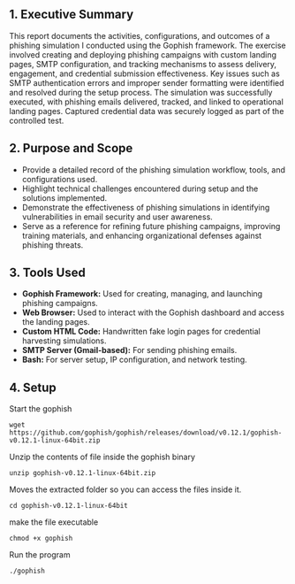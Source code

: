 ## 1. Executive Summary  
This report documents the activities, configurations, and outcomes of a phishing simulation I conducted using the Gophish framework. The exercise involved creating and deploying phishing campaigns with custom landing pages, SMTP configuration, and tracking mechanisms to assess delivery, engagement, and credential submission effectiveness. Key issues such as SMTP authentication errors and improper sender formatting were identified and resolved during the setup process. The simulation was successfully executed, with phishing emails delivered, tracked, and linked to operational landing pages. Captured credential data was securely logged as part of the controlled test.


## 2. Purpose and Scope  

- Provide a detailed record of the phishing simulation workflow, tools, and configurations used.  
- Highlight technical challenges encountered during setup and the solutions implemented.  
- Demonstrate the effectiveness of phishing simulations in identifying vulnerabilities in email security and user awareness.  
- Serve as a reference for refining future phishing campaigns, improving training materials, and enhancing organizational defenses against phishing threats.  


## 3. Tools Used  

- **Gophish Framework:** Used for creating, managing, and launching phishing campaigns.    
- **Web Browser:** Used to interact with the Gophish dashboard and access the landing pages.  
- **Custom HTML Code:** Handwritten fake login pages for credential harvesting simulations.  
- **SMTP Server (Gmail-based):** For sending phishing emails.  
- **Bash:** For server setup, IP configuration, and network testing.  

## 4. Setup  

Start the gophish    
```
wget https://github.com/gophish/gophish/releases/download/v0.12.1/gophish-v0.12.1-linux-64bit.zip  
```

Unzip the contents of file inside the gophish binary 

```
unzip gophish-v0.12.1-linux-64bit.zip
```
Moves the extracted folder so you can access the files inside it.  
```
cd gophish-v0.12.1-linux-64bit
```
make the file executable  
```
chmod +x gophish
```
Run the program  
```
./gophish
```

